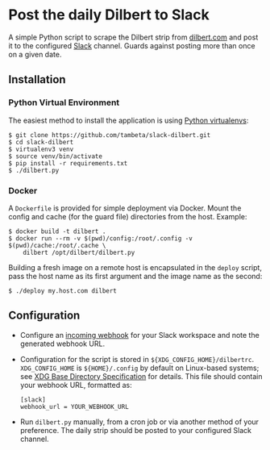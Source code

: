 
# Post the daily Dilbert to Slack

A simple Python script to scrape the Dilbert strip from
[dilbert.com](https://dilbert.com) and post it to the configured
[Slack](https://slack.com/) channel. Guards against posting more than once on a
given date.

## Installation

### Python Virtual Environment

The easiest method to install the application is using [Python
virtualenvs](https://docs.python.org/3/tutorial/venv.html):

```
$ git clone https://github.com/tambeta/slack-dilbert.git
$ cd slack-dilbert
$ virtualenv3 venv
$ source venv/bin/activate
$ pip install -r requirements.txt
$ ./dilbert.py
```

### Docker

A `Dockerfile` is provided for simple deployment via Docker. Mount the config
and cache (for the guard file) directories from the host. Example:

```
$ docker build -t dilbert .
$ docker run --rm -v $(pwd)/config:/root/.config -v $(pwd)/cache:/root/.cache \
    dilbert /opt/dilbert/dilbert.py
```

Building a fresh image on a remote host is encapsulated in the `deploy` script,
pass the host name as its first argument and the image name as the second:

```
$ ./deploy my.host.com dilbert
```

## Configuration

* Configure an [incoming
  webhook](https://slack.com/apps/A0F7XDUAZ-incoming-webhooks?next_id=0) for
  your Slack workspace and note the generated webhook URL.

* Configuration for the script is stored in `${XDG_CONFIG_HOME}/dilbertrc`.
  `XDG_CONFIG_HOME` is `${HOME}/.config` by default on Linux-based systems;
  see [XDG Base Directory
  Specification](https://specifications.freedesktop.org/basedir-spec/basedir-spec-latest.html)
  for details. This file should contain your webhook URL, formatted as:

  ```
  [slack]
  webhook_url = YOUR_WEBHOOK_URL
  ```

* Run `dilbert.py` manually, from a cron job or via another method of your
  preference. The daily strip should be posted to your configured Slack
  channel.

